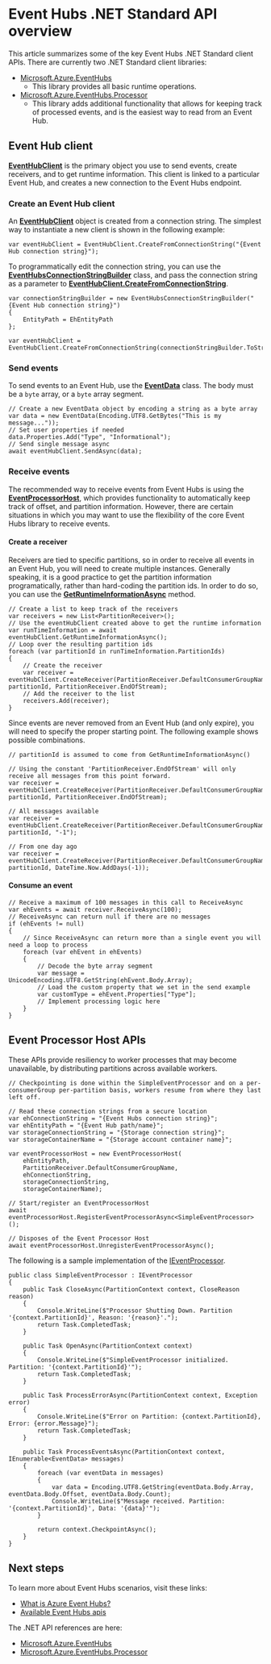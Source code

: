 <properties
    pageTitle="Overview of the Azure Event Hubs .NET Standard APIs | Azure"
    description=".NET Standard API overview"
    services="event-hubs"
    documentationcenter="na"
    author="jtaubensee"
    manager="timlt"
    editor="" />
<tags
    ms.assetid="a173f8e4-556c-42b8-b856-838189f7e636"
    ms.service="event-hubs"
    ms.devlang="na"
    ms.topic="article"
    ms.tgt_pltfrm="na"
    ms.workload="na"
    ms.date="02/02/2017"
    wacn.date=""
    ms.author="jotaub" />

# Event Hubs .NET Standard API overview
This article summarizes some of the key Event Hubs .NET Standard client APIs. There are currently two .NET Standard client libraries:
* [Microsoft.Azure.EventHubs](https://docs.microsoft.com/en-us/dotnet/api/microsoft.azure.eventhubs)
  *  This library provides all basic runtime operations.
* [Microsoft.Azure.EventHubs.Processor](https://docs.microsoft.com/en-us/dotnet/api/microsoft.azure.eventhubs.processor)
  * This library adds additional functionality that allows for keeping track of processed events, and is the easiest way to read from an Event Hub.

## Event Hub client
[**EventHubClient**](https://docs.microsoft.com/en-us/dotnet/api/microsoft.azure.eventhubs.eventhubclient) is the primary object you use to send events, create receivers, and to get runtime information. This client is linked to a particular Event Hub, and creates a new connection to the Event Hubs endpoint.

### Create an Event Hub client
An [**EventHubClient**](https://docs.microsoft.com/en-us/dotnet/api/microsoft.azure.eventhubs.eventhubclient) object is created from a connection string. The simplest way to instantiate a new client is shown in the following example:

    var eventHubClient = EventHubClient.CreateFromConnectionString("{Event Hub connection string}");

To programmatically edit the connection string, you can use the [**EventHubsConnectionStringBuilder**](/dotnet/api/microsoft.azure.eventhubs.eventhubsconnectionstringbuilder) class, and pass the connection string as a parameter to [**EventHubClient.CreateFromConnectionString**](/dotnet/api/microsoft.azure.eventhubs.eventhubclient#Microsoft_Azure_EventHubs_EventHubClient_CreateFromConnectionString_System_String_).

    var connectionStringBuilder = new EventHubsConnectionStringBuilder("{Event Hub connection string}")
    {
        EntityPath = EhEntityPath
    };

    var eventHubClient = EventHubClient.CreateFromConnectionString(connectionStringBuilder.ToString());

### Send events
To send events to an Event Hub, use the [**EventData**](/dotnet/api/microsoft.azure.eventhubs.eventdata) class. The body must be a `byte` array, or a `byte` array segment.

    // Create a new EventData object by encoding a string as a byte array
    var data = new EventData(Encoding.UTF8.GetBytes("This is my message..."));
    // Set user properties if needed
    data.Properties.Add("Type", "Informational");
    // Send single message async
    await eventHubClient.SendAsync(data);

### Receive events
The recommended way to receive events from Event Hubs is using the [**EventProcessorHost**](##Event-Processor-Host-APIs), which provides functionality to automatically keep track of offset, and partition information. However, there are certain situations in which you may want to use the flexibility of the core Event Hubs library to receive events.

#### Create a receiver
Receivers are tied to specific partitions, so in order to receive all events in an Event Hub, you will need to create multiple instances. Generally speaking, it is a good practice to get the partition information programatically, rather than hard-coding the partition ids. In order to do so, you can use the [**GetRuntimeInformationAsync**](/dotnet/api/microsoft.azure.eventhubs.eventhubclient#Microsoft_Azure_EventHubs_EventHubClient_GetRuntimeInformationAsync) method.

    // Create a list to keep track of the receivers
    var receivers = new List<PartitionReceiver>();
    // Use the eventHubClient created above to get the runtime information
    var runTimeInformation = await eventHubClient.GetRuntimeInformationAsync();
    // Loop over the resulting partition ids
    foreach (var partitionId in runTimeInformation.PartitionIds)
    {
        // Create the receiver
        var receiver = eventHubClient.CreateReceiver(PartitionReceiver.DefaultConsumerGroupName, partitionId, PartitionReceiver.EndOfStream);
        // Add the receiver to the list
        receivers.Add(receiver);
    }

Since events are never removed from an Event Hub (and only expire), you will need to specify the proper starting point. The following example shows possible combinations.

    // partitionId is assumed to come from GetRuntimeInformationAsync()

    // Using the constant 'PartitionReceiver.EndOfStream' will only receive all messages from this point forward.
    var receiver = eventHubClient.CreateReceiver(PartitionReceiver.DefaultConsumerGroupName, partitionId, PartitionReceiver.EndOfStream);

    // All messages available
    var receiver = eventHubClient.CreateReceiver(PartitionReceiver.DefaultConsumerGroupName, partitionId, "-1");

    // From one day ago
    var receiver = eventHubClient.CreateReceiver(PartitionReceiver.DefaultConsumerGroupName, partitionId, DateTime.Now.AddDays(-1));

#### Consume an event

    // Receive a maximum of 100 messages in this call to ReceiveAsync
    var ehEvents = await receiver.ReceiveAsync(100);
    // ReceiveAsync can return null if there are no messages
    if (ehEvents != null)
    {
        // Since ReceiveAsync can return more than a single event you will need a loop to process
        foreach (var ehEvent in ehEvents)
        {
            // Decode the byte array segment
            var message = UnicodeEncoding.UTF8.GetString(ehEvent.Body.Array);
            // Load the custom property that we set in the send example
            var customType = ehEvent.Properties["Type"];
            // Implement processing logic here
        }
    }        

## Event Processor Host APIs
These APIs provide resiliency to worker processes that may become unavailable, by distributing partitions across available workers.

    // Checkpointing is done within the SimpleEventProcessor and on a per-consumerGroup per-partition basis, workers resume from where they last left off.

    // Read these connection strings from a secure location
    var ehConnectionString = "{Event Hubs connection string}";
    var ehEntityPath = "{Event Hub path/name}";
    var storageConnectionString = "{Storage connection string}";
    var storageContainerName = "{Storage account container name}";

    var eventProcessorHost = new EventProcessorHost(
        ehEntityPath,
        PartitionReceiver.DefaultConsumerGroupName,
        ehConnectionString,
        storageConnectionString,
        storageContainerName);

    // Start/register an EventProcessorHost
    await eventProcessorHost.RegisterEventProcessorAsync<SimpleEventProcessor>();

    // Disposes of the Event Processor Host
    await eventProcessorHost.UnregisterEventProcessorAsync();

The following is a sample implementation of the [IEventProcessor](/dotnet/api/microsoft.azure.eventhubs.processor.ieventprocessor).

    public class SimpleEventProcessor : IEventProcessor
    {
        public Task CloseAsync(PartitionContext context, CloseReason reason)
        {
            Console.WriteLine($"Processor Shutting Down. Partition '{context.PartitionId}', Reason: '{reason}'.");
            return Task.CompletedTask;
        }

        public Task OpenAsync(PartitionContext context)
        {
            Console.WriteLine($"SimpleEventProcessor initialized. Partition: '{context.PartitionId}'");
            return Task.CompletedTask;
        }

        public Task ProcessErrorAsync(PartitionContext context, Exception error)
        {
            Console.WriteLine($"Error on Partition: {context.PartitionId}, Error: {error.Message}");
            return Task.CompletedTask;
        }

        public Task ProcessEventsAsync(PartitionContext context, IEnumerable<EventData> messages)
        {
            foreach (var eventData in messages)
            {
                var data = Encoding.UTF8.GetString(eventData.Body.Array, eventData.Body.Offset, eventData.Body.Count);
                Console.WriteLine($"Message received. Partition: '{context.PartitionId}', Data: '{data}'");
            }

            return context.CheckpointAsync();
        }
    }

## Next steps
To learn more about Event Hubs scenarios, visit these links:

* [What is Azure Event Hubs?](/documentation/articles/event-hubs-what-is-event-hubs/)
* [Available Event Hubs apis](/documentation/articles/event-hubs-api-overview/)

The .NET API references are here:

* [Microsoft.Azure.EventHubs](https://docs.microsoft.com/en-us/dotnet/api/microsoft.azure.eventhubs)
* [Microsoft.Azure.EventHubs.Processor](https://docs.microsoft.com/en-us/dotnet/api/microsoft.azure.eventhubs.processor)